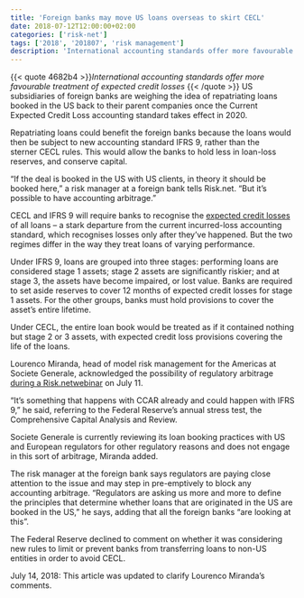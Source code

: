 ```yaml
---
title: 'Foreign banks may move US loans overseas to skirt CECL'
date: 2018-07-12T12:00:00+02:00
categories: ['risk-net']
tags: ['2018', '201807', 'risk management']
description: 'International accounting standards offer more favourable treatment of expected credit losses'
---
```


{{< quote 4682b4 >}}_International accounting standards offer more favourable treatment of expected credit losses_
{{< /quote >}}
US subsidiaries of foreign banks are weighing the idea of repatriating loans booked in the US back to their parent companies once the Current Expected Credit Loss accounting standard takes effect in 2020.

Repatriating loans could benefit the foreign banks because the loans would then be subject to new accounting standard IFRS 9, rather than the sterner CECL rules. This would allow the banks to hold less in loan-loss reserves, and conserve capital.

“If the deal is booked in the US with US clients, in theory it should be booked here,” a risk manager at a foreign bank tells Risk.net. “But it’s possible to have accounting arbitrage.”

CECL and IFRS 9 will require banks to recognise the [expected credit losses](https://www.risk.net/risk-management/5452491/banks-grapple-with-ifrs-9-and-cecl-loan-loss-forecasting) of all loans – a stark departure from the current incurred-loss accounting standard, which recognises losses only after they’ve happened. But the two regimes differ in the way they treat loans of varying performance.

Under IFRS 9, loans are grouped into three stages: performing loans are considered stage 1 assets; stage 2 assets are significantly riskier; and at stage 3, the assets have become impaired, or lost value. Banks are required to set aside reserves to cover 12 months of expected credit losses for stage 1 assets. For the other groups, banks must hold provisions to cover the asset’s entire lifetime.

Under CECL, the entire loan book would be treated as if it contained nothing but stage 2 or 3 assets, with expected credit loss provisions covering the life of the loans.

Lourenco Miranda, head of model risk management for the Americas at Societe Generale, acknowledged the possibility of regulatory arbitrage [during a Risk.netwebinar](https://event.on24.com/eventRegistration/EventLobbyServlet?target=reg20.jsp&referrer=&eventid=1675796&sessionid=1&key=933EBD472E276F4F79606E8F641F0A57&regTag=&sourcepage=register) on July 11.

“It’s something that happens with CCAR already and could happen with IFRS 9,” he said, referring to the Federal Reserve’s annual stress test, the Comprehensive Capital Analysis and Review.

Societe Generale is currently reviewing its loan booking practices with US and European regulators for other regulatory reasons and does not engage in this sort of arbitrage, Miranda added.

The risk manager at the foreign bank says regulators are paying close attention to the issue and may step in pre-emptively to block any accounting arbitrage. “Regulators are asking us more and more to define the principles that determine whether loans that are originated in the US are booked in the US,” he says, adding that all the foreign banks “are looking at this”.

The Federal Reserve declined to comment on whether it was considering new rules to limit or prevent banks from transferring loans to non-US entities in order to avoid CECL.

July 14, 2018: This article was updated to clarify Lourenco Miranda’s comments.

